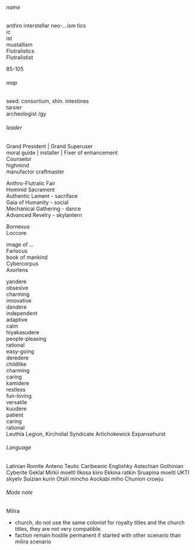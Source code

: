   
###### name  
anthro interstellar neo-...ism tics  
ic  
ist  
mustallism  
Flutralistics  
Flutralistist  
  
85-105  
###### map  
seed: consortium, shin. intestines  
tarsier  
archeologist /gy  
###### leader  
Grand President | Grand Superuser  
moral guide | installer | Fixer of enhancement  
Counselor  
highmind  
manufactor craftmaster  
  
Anthro-Flutralic Fair  
Hominid Sacrament  
Authentic Lament - sacriface  
Gaia of Humanity - social  
Mechanical Gathering - dance  
Advanced Revelry - skylantern  
  
Bornexus  
Loccore  
  
image of ...  
Farlocus  
book of mankind  
Cybercorpus  
Axorlens  
  
yandere  
obsesive  
charming  
innovative  
dandere  
independent  
adaptive  
calm  
hiyakasudere  
people-pleasing  
rational  
easy-going  
deredere  
childlike  
charming  
caring  
kamidere  
restless  
fun-loving  
versatile  
kuudere  
patient  
caring  
rational  
Leuthia Legion, Kircholial Syndicate
Artichokewick
Expansehurst

###### Language

Latinian
Romite
Anteno
Teutic
Caribeanic
Englishky
Astechian
Gothinian
Cyberite
Geklal
Mirkii moeltl
Ilkosa kiiro
Ekkina ratkin
Sruapina moeltl
UKTI skyelv
Suizian kurin
Otsili mincho
Aockabi miho
Chunion  crowju

###### Mode note
Milira
- church, do not use the same colonist for royalty titles and the church titles, they are not very compatible.
- faction remain hostile permanent if started with other scenario than milira scenario